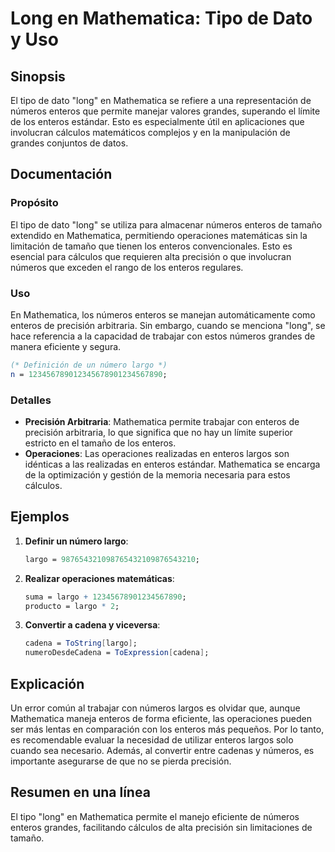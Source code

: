 <!--
Meta Description: # Long en Mathematica: Tipo de Dato y Uso ## Sinopsis El tipo de dato "long" en Mathematica se refiere a una representación de números enteros que per...
Meta Keywords: enteros, mathematica, que, números, los
-->

# Long en Mathematica: Tipo de Dato y Uso

## Sinopsis
El tipo de dato "long" en Mathematica se refiere a una representación de números enteros que permite manejar valores grandes, superando el límite de los enteros estándar. Esto es especialmente útil en aplicaciones que involucran cálculos matemáticos complejos y en la manipulación de grandes conjuntos de datos.

## Documentación
### Propósito
El tipo de dato "long" se utiliza para almacenar números enteros de tamaño extendido en Mathematica, permitiendo operaciones matemáticas sin la limitación de tamaño que tienen los enteros convencionales. Esto es esencial para cálculos que requieren alta precisión o que involucran números que exceden el rango de los enteros regulares.

### Uso
En Mathematica, los números enteros se manejan automáticamente como enteros de precisión arbitraria. Sin embargo, cuando se menciona "long", se hace referencia a la capacidad de trabajar con estos números grandes de manera eficiente y segura.

```mathematica
(* Definición de un número largo *)
n = 123456789012345678901234567890;
```

### Detalles
- **Precisión Arbitraria**: Mathematica permite trabajar con enteros de precisión arbitraria, lo que significa que no hay un límite superior estricto en el tamaño de los enteros.
- **Operaciones**: Las operaciones realizadas en enteros largos son idénticas a las realizadas en enteros estándar. Mathematica se encarga de la optimización y gestión de la memoria necesaria para estos cálculos.

## Ejemplos
1. **Definir un número largo**:
   ```mathematica
   largo = 987654321098765432109876543210;
   ```

2. **Realizar operaciones matemáticas**:
   ```mathematica
   suma = largo + 12345678901234567890;
   producto = largo * 2;
   ```

3. **Convertir a cadena y viceversa**:
   ```mathematica
   cadena = ToString[largo];
   numeroDesdeCadena = ToExpression[cadena];
   ```

## Explicación
Un error común al trabajar con números largos es olvidar que, aunque Mathematica maneja enteros de forma eficiente, las operaciones pueden ser más lentas en comparación con los enteros más pequeños. Por lo tanto, es recomendable evaluar la necesidad de utilizar enteros largos solo cuando sea necesario. Además, al convertir entre cadenas y números, es importante asegurarse de que no se pierda precisión.

## Resumen en una línea
El tipo "long" en Mathematica permite el manejo eficiente de números enteros grandes, facilitando cálculos de alta precisión sin limitaciones de tamaño.